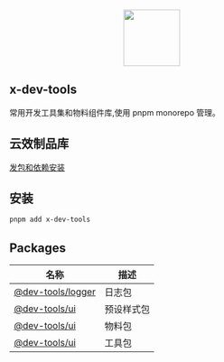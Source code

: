 <br>

<p align="center">
<img src="https://api.iconify.design/fluent-emoji:dog-face.svg" style="width:100px;" />
</p>

## x-dev-tools

常用开发工具集和物料组件库,使用 pnpm monorepo 管理。

## 云效制品库

[发包和依赖安装](https://packages.aliyun.com/npm/npm-registry/guide)

## 安装

```bash
pnpm add x-dev-tools
```

## Packages

|名称|描述|
|---|---|
|[@dev-tools/logger](https://codeup.aliyun.com/65b1ff4d4c71a8d0b0f29a4b/project/scientific_research_manager/x-dev-tools/tree/main/packages/logger)| 日志包 |
|[@dev-tools/ui](https://codeup.aliyun.com/65b1ff4d4c71a8d0b0f29a4b/project/scientific_research_manager/x-dev-tools/tree/main/packages/preset)| 预设样式包 |
|[@dev-tools/ui](https://codeup.aliyun.com/65b1ff4d4c71a8d0b0f29a4b/project/scientific_research_manager/x-dev-tools/tree/main/packages/ui)| 物料包 |
|[@dev-tools/ui](https://codeup.aliyun.com/65b1ff4d4c71a8d0b0f29a4b/project/scientific_research_manager/x-dev-tools/tree/main/packages/utils)| 工具包 |
